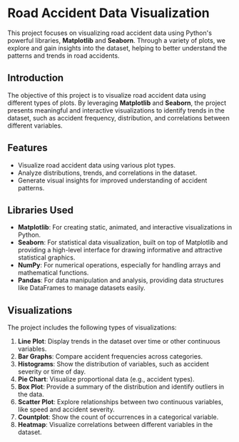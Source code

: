 # Road Accident Data Visualization

This project focuses on visualizing road accident data using Python's powerful libraries, **Matplotlib** and **Seaborn**. Through a variety of plots, we explore and gain insights into the dataset, helping to better understand the patterns and trends in road accidents.

## Introduction
The objective of this project is to visualize road accident data using different types of plots. By leveraging **Matplotlib** and **Seaborn**, the project presents meaningful and interactive visualizations to identify trends in the dataset, such as accident frequency, distribution, and correlations between different variables.

## Features
- Visualize road accident data using various plot types.
- Analyze distributions, trends, and correlations in the dataset.
- Generate visual insights for improved understanding of accident patterns.

## Libraries Used
- **Matplotlib**: For creating static, animated, and interactive visualizations in Python.
- **Seaborn**: For statistical data visualization, built on top of Matplotlib and providing a high-level interface for drawing informative and attractive statistical graphics.
- **NumPy**: For numerical operations, especially for handling arrays and mathematical functions.
- **Pandas**: For data manipulation and analysis, providing data structures like DataFrames to manage datasets easily.

## Visualizations
The project includes the following types of visualizations:

1. **Line Plot**: Display trends in the dataset over time or other continuous variables.
2. **Bar Graphs**: Compare accident frequencies across categories.
3. **Histograms**: Show the distribution of variables, such as accident severity or time of day.
4. **Pie Chart**: Visualize proportional data (e.g., accident types).
5. **Box Plot**: Provide a summary of the distribution and identify outliers in the data.
6. **Scatter Plot**: Explore relationships between two continuous variables, like speed and accident severity.
7. **Countplot**: Show the count of occurrences in a categorical variable.
8. **Heatmap**: Visualize correlations between different variables in the dataset.


